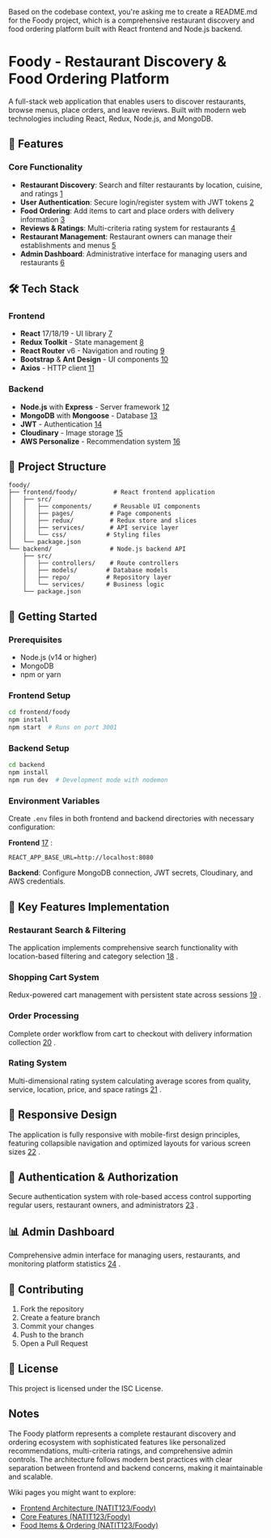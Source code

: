 Based on the codebase context, you're asking me to create a README.md for the Foody project, which is a comprehensive restaurant discovery and food ordering platform built with React frontend and Node.js backend.

# Foody - Restaurant Discovery & Food Ordering Platform

A full-stack web application that enables users to discover restaurants, browse menus, place orders, and leave reviews. Built with modern web technologies including React, Redux, Node.js, and MongoDB.

## 🚀 Features

### Core Functionality

- **Restaurant Discovery**: Search and filter restaurants by location, cuisine, and ratings [1](#0-0)
- **User Authentication**: Secure login/register system with JWT tokens [2](#0-1)
- **Food Ordering**: Add items to cart and place orders with delivery information [3](#0-2)
- **Reviews & Ratings**: Multi-criteria rating system for restaurants [4](#0-3)
- **Restaurant Management**: Restaurant owners can manage their establishments and menus [5](#0-4)
- **Admin Dashboard**: Administrative interface for managing users and restaurants [6](#0-5)

## 🛠 Tech Stack

### Frontend

- **React** 17/18/19 - UI library [7](#0-6)
- **Redux Toolkit** - State management [8](#0-7)
- **React Router** v6 - Navigation and routing [9](#0-8)
- **Bootstrap** & **Ant Design** - UI components [10](#0-9)
- **Axios** - HTTP client [11](#0-10)

### Backend

- **Node.js** with **Express** - Server framework [12](#0-11)
- **MongoDB** with **Mongoose** - Database [13](#0-12)
- **JWT** - Authentication [14](#0-13)
- **Cloudinary** - Image storage [15](#0-14)
- **AWS Personalize** - Recommendation system [16](#0-15)

## 📁 Project Structure

```
foody/
├── frontend/foody/          # React frontend application
│   ├── src/
│   │   ├── components/      # Reusable UI components
│   │   ├── pages/          # Page components
│   │   ├── redux/          # Redux store and slices
│   │   ├── services/       # API service layer
│   │   └── css/           # Styling files
│   └── package.json
└── backend/                # Node.js backend API
    ├── src/
    │   ├── controllers/    # Route controllers
    │   ├── models/        # Database models
    │   ├── repo/          # Repository layer
    │   └── services/      # Business logic
    └── package.json
```

## 🚦 Getting Started

### Prerequisites

- Node.js (v14 or higher)
- MongoDB
- npm or yarn

### Frontend Setup

```bash
cd frontend/foody
npm install
npm start  # Runs on port 3001
```

### Backend Setup

```bash
cd backend
npm install
npm run dev  # Development mode with nodemon
```

### Environment Variables

Create `.env` files in both frontend and backend directories with necessary configuration:

**Frontend** [17](#0-16) :

```
REACT_APP_BASE_URL=http://localhost:8080
```

**Backend**: Configure MongoDB connection, JWT secrets, Cloudinary, and AWS credentials.

## 🔧 Key Features Implementation

### Restaurant Search & Filtering

The application implements comprehensive search functionality with location-based filtering and category selection [18](#0-17) .

### Shopping Cart System

Redux-powered cart management with persistent state across sessions [19](#0-18) .

### Order Processing

Complete order workflow from cart to checkout with delivery information collection [20](#0-19) .

### Rating System

Multi-dimensional rating system calculating average scores from quality, service, location, price, and space ratings [21](#0-20) .

## 📱 Responsive Design

The application is fully responsive with mobile-first design principles, featuring collapsible navigation and optimized layouts for various screen sizes [22](#0-21) .

## 🔐 Authentication & Authorization

Secure authentication system with role-based access control supporting regular users, restaurant owners, and administrators [23](#0-22) .

## 📊 Admin Dashboard

Comprehensive admin interface for managing users, restaurants, and monitoring platform statistics [24](#0-23) .

## 🤝 Contributing

1. Fork the repository
2. Create a feature branch
3. Commit your changes
4. Push to the branch
5. Open a Pull Request

## 📄 License

This project is licensed under the ISC License.

## Notes

The Foody platform represents a complete restaurant discovery and ordering ecosystem with sophisticated features like personalized recommendations, multi-criteria ratings, and comprehensive admin controls. The architecture follows modern best practices with clear separation between frontend and backend concerns, making it maintainable and scalable.

Wiki pages you might want to explore:

- [Frontend Architecture (NATIT123/Foody)](/wiki/NATIT123/Foody#2.1)
- [Core Features (NATIT123/Foody)](/wiki/NATIT123/Foody#3)
- [Food Items & Ordering (NATIT123/Foody)](/wiki/NATIT123/Foody#3.4)
